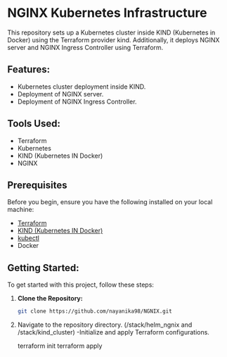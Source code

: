 # NGINX Kubernetes Infrastructure

This repository sets up a Kubernetes cluster inside KIND (Kubernetes in Docker) using the Terraform provider kind. Additionally, it deploys NGINX server and NGINX Ingress Controller using Terraform.

## Features:
- Kubernetes cluster deployment inside KIND.
- Deployment of NGINX server.
- Deployment of NGINX Ingress Controller.

## Tools Used:
- Terraform
- Kubernetes
- KIND (Kubernetes IN Docker)
- NGINX

## Prerequisites
Before you begin, ensure you have the following installed on your local machine:

- [Terraform](https://www.terraform.io/downloads.html)
- [KIND (Kubernetes IN Docker)](https://kind.sigs.k8s.io/docs/user/quick-start/#installation)
- [kubectl](https://kubernetes.io/docs/tasks/tools/install-kubectl/)
- Docker

## Getting Started:
To get started with this project, follow these steps:

1. **Clone the Repository:**
   ```bash
   git clone https://github.com/nayanika98/NGNIX.git
2. Navigate to the repository directory. (/stack/helm_ngnix and /stack/kind_cluster)
    -Initialize and apply Terraform configurations.

    terraform init
    terraform apply

